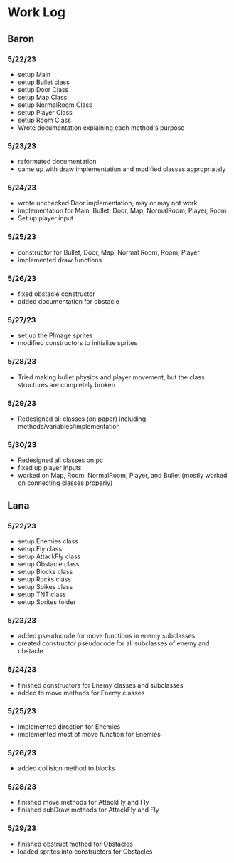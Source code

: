 # Work Log

## Baron

### 5/22/23

- setup Main
- setup Bullet class
- setup Door Class
- setup Map Class
- setup NormalRoom Class
- setup Player Class
- setup Room Class
- Wrote documentation explaining each method's purpose

### 5/23/23

- reformated documentation
- came up with draw implementation and modified classes appropriately

### 5/24/23

- wrote unchecked Door implementation, may or may not work
- implementation for Main, Bullet, Door, Map, NormalRoom, Player, Room
- Set up player input

### 5/25/23

- constructor for Bullet, Door, Map, Normal Room, Room, Player
- implemented draw functions

### 5/26/23

- fixed obstacle constructor
- added documentation for obstacle

### 5/27/23

- set up the PImage sprites
- modified constructors to initialize sprites

### 5/28/23

- Tried making bullet physics and player movement, but the class structures are completely broken

### 5/29/23

- Redesigned all classes (on paper) including methods/variables/implementation

### 5/30/23

- Redesigned all classes on pc
- fixed up player inputs
- worked on Map, Room, NormalRoom, Player, and Bullet (mostly worked on connecting classes properly)


## Lana

### 5/22/23

- setup Enemies class
- setup Fly class
- setup AttackFly class
- setup Obstacle class
- setup Blocks class
- setup Rocks class
- setup Spikes class
- setup TNT class
- setup Sprites folder

### 5/23/23

- added pseudocode for move functions in enemy subclasses
- created constructor pseudocode for all subclasses of enemy and obstacle

### 5/24/23

- finished constructors for Enemy classes and subclasses
- added to move methods for Enemy classes

### 5/25/23

- implemented direction for Enemies
- implemented most of move function for Enemies

### 5/26/23

- added collision method to blocks

### 5/28/23

- finished move methods for AttackFly and Fly
- finished subDraw methods for AttackFly and Fly

### 5/29/23

- finished obstruct method for Obstacles
- loaded sprites into constructors for Obstacles
